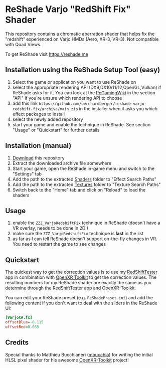 ReShade Varjo "RedShift Fix" Shader
====================================

This repository contains a chromatic aberration shader that helps fix the "redshift" experienced
on Varjo HMDs (Aero, XR-3, VR-3). Not compatible with Quad Views.

To get ReShade visit https://reshade.me


Installation using the ReShade Setup Tool (easy)
------------------------------------------------

1. Select the game or application you want to use ReShade on
2. select the appropriate rendering API (DX9,DX10/11/12,OpenGL,Vulkan) if ReShade asks for it. You can look at the 
[PcGamingWiki](https://www.pcgamingwiki.com/) in the section "API" if you're unsure which rendering API to choose
3. add this link `https://github.com/bernhardberger/reshade-varjo-redshift-fix/archive/main.zip` in the installer when it asks you which effect packages to install
4. select the newly added repository
5. start your game and enable the technique in ReShade. See section "Usage" or "Quickstart" for further details

Installation (manual)
---------------------

1. [Download](https://github.com/bernhardberger/reshade-varjo-redshift-fix/archive/main.zip) this repository
2. Extract the downloaded archive file somewhere
3. Start your game, open the ReShade in-game menu and switch to the "Settings" tab
4. Add the path to the extracted [Shaders](/Shaders) folder to "Effect Search Paths"
5. Add the path to the extracted [Textures](/Textures) folder to "Texture Search Paths"
6. Switch back to the "Home" tab and click on "Reload" to load the shaders

Usage
-----

1. enable the `ZZZ_VarjoRedshiftFix` technique in ReShade (doesn't have a VR overlay, needs to be done in 2D!)
2. make sure the `ZZZ_VarjoRedshiftFix` technique is **last** in the list
3. as far as I can tell ReShade doesn't support on-the-fly changes in VR. You need to restart the game to see changes


Quickstart
----------

The quickest way to get the correction values is to use my [RedShiftTester](https://github.com/bernhardberger/RedShiftTester/releases) app
in combination with [OpenXR Toolkit](https://mbucchia.github.io/OpenXR-Toolkit/) to get the correction values. The resulting numbers for
my ReShade shader are exactly the same as you determine through the RedShiftTester app and OpenXR-Toolkit.

You can edit your ReShade preset (e.g. `ReShadePreset.ini`) and add the following content if you don't want to deal with the sliders in 
the ReShade UI:

```ini
[VarjoCA.fx]
offsetBlue=-0.115
offsetRed=0.085
```


Credits
-------
Special thanks to Matthieu Bucchianeri ([mbucchia](https://github.com/mbucchia)) for writing the initial HLSL pixel shader for his awesome [OpenXR-Toolkit](https://mbucchia.github.io/OpenXR-Toolkit/) project!
